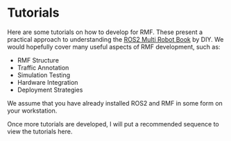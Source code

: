 # Tutorials

Here are some tutorials on how to develop for RMF. These present a practical approach to understanding the [ROS2 Multi Robot Book](https://osrf.github.io/ros2multirobotbook/traffic-editor.html#gui-layout) by DIY. We would hopefully cover many useful aspects of RMF development, such as:

* RMF Structure
* Traffic Annotation
* Simulation Testing
* Hardware Integration
* Deployment Strategies

We assume that you have already installed ROS2 and RMF in some form on your workstation.

Once more tutorials are developed, I will put a recommended sequence to view the tutorials here.
